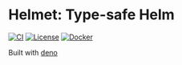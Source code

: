 # Helmet: Type-safe Helm

[![CI](https://github.com/shopstic/helmet/actions/workflows/main.yaml/badge.svg)](https://github.com/shopstic/helmet/actions) [![License](https://img.shields.io/badge/License-Apache%202.0-blue.svg)](https://github.com/shopstic/helmet/blob/main/LICENSE) [![Docker](https://img.shields.io/docker/v/shopstic/bin-helmet?arch=amd64&color=%23ab47bc&label=Docker%20Image&sort=semver)](https://hub.docker.com/repository/docker/shopstic/bin-helmet/tags?page=1&ordering=last_updated&name=1.)

Built with [deno](https://github.com/denoland/deno)
